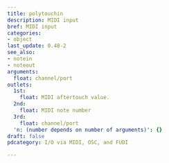 ```yaml
---
title: polytouchin
description: MIDI input
bref: MIDI input
categories:
- object
last_update: 0.48-2
see_also:
- notein
- noteout
arguments:
  float: channel/port
outlets:
  1st:
    float: MIDI aftertouch value.
  2nd:
    float: MIDI note number
  3rd:
    float: channel/port
  'n: (number depends on number of arguments)': {}
draft: false
pdcategory: I/O via MIDI, OSC, and FUDI

---
```

